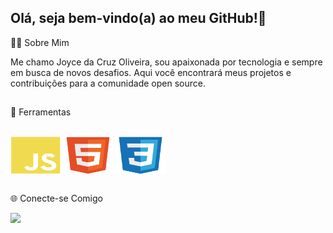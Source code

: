  ## Olá, seja bem-vindo(a) ao meu GitHub!👋
 
👨‍💻 Sobre Mim

Me chamo Joyce da Cruz Oliveira, sou apaixonada por tecnologia e sempre em busca de novos desafios. 
Aqui você encontrará meus projetos e contribuições para a comunidade open source.

##

🚀 Ferramentas

<div style="display: inline_block"><br>
  <img align="center" alt="Joyce-Js" height="60" width="80" src="https://raw.githubusercontent.com/devicons/devicon/master/icons/javascript/javascript-plain.svg">
  <img align="center" alt="Joyce-HTML" height="60" width="80" src="https://raw.githubusercontent.com/devicons/devicon/master/icons/html5/html5-original.svg">
  <img align="center" alt="Joyce-CSS" height="60" width="80" src="https://raw.githubusercontent.com/devicons/devicon/master/icons/css3/css3-original.svg">
</div>

##

🌐 Conecte-se Comigo

<div>
   <a href="https://www.linkedin.com/in/joycedacruz/" target="_blank"><img src="https://img.shields.io/badge/-LinkedIn-%230077B5?style=for-the-badge&logo=linkedin&logoColor=white" target="_blank"></a> 
</div>
